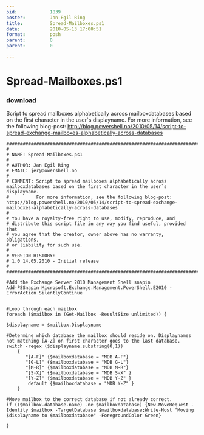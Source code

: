 ```yaml
---
pid:            1839
poster:         Jan Egil Ring
title:          Spread-Mailboxes.ps1
date:           2010-05-13 17:00:51
format:         posh
parent:         0
parent:         0

---
```


# Spread-Mailboxes.ps1

### [download](1839.ps1)

Script to spread mailboxes alphabetically across mailboxdatabases based on the first character in the user`s displayname.
For more information, see the following blog-post: http://blog.powershell.no/2010/05/14/script-to-spread-exchange-mailboxes-alphabetically-across-databases

```posh
###########################################################################
#
# NAME: Spread-Mailboxes.ps1
#
# AUTHOR: Jan Egil Ring
# EMAIL: jer@powershell.no
#
# COMMENT: Script to spread mailboxes alphabetically across mailboxdatabases based on the first character in the user`s displayname.
#          For more information, see the following blog-post: http://blog.powershell.no/2010/05/14/script-to-spread-exchange-mailboxes-alphabetically-across-databases
#
# You have a royalty-free right to use, modify, reproduce, and
# distribute this script file in any way you find useful, provided that
# you agree that the creator, owner above has no warranty, obligations,
# or liability for such use.
#
# VERSION HISTORY:
# 1.0 14.05.2010 - Initial release
#
###########################################################################

#Add the Exchange Server 2010 Management Shell snapin
Add-PSSnapin Microsoft.Exchange.Management.PowerShell.E2010 -ErrorAction SilentlyContinue


#Loop through each mailbox
foreach ($mailbox in (Get-Mailbox -ResultSize unlimited)) {

$displayname = $mailbox.Displayname

#Determine which database the mailbox should reside on. Displaynames not matching [A-Z] on first character goes to the last database.
switch -regex ($displayname.substring(0,1)) 
    { 
       "[A-F]" {$mailboxdatabase = "MDB A-F"} 
       "[G-L]" {$mailboxdatabase = "MDB G-L"} 
       "[M-R]" {$mailboxdatabase = "MDB M-R"} 
       "[S-X]" {$mailboxdatabase = "MDB S-X" } 
       "[Y-Z]" {$mailboxdatabase = "MDB Y-Z" } 
        default {$mailboxdatabase = "MDB Y-Z" }
    }
 
#Move mailbox to the correct database if not already correct.
if (($mailbox.database.name) -ne $mailboxdatabase) {New-MoveRequest -Identity $mailbox -TargetDatabase $mailboxdatabase;Write-Host "Moving $displayname to $mailboxdatabase" -ForegroundColor Green}
 
}
```
